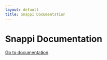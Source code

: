 ```yaml
---
layout: default
title: Snappi Documentation
---
```


# Snappi Documentation

<a class="btn btn-primary" href="/docs/getting_started">Go to documentation</a>